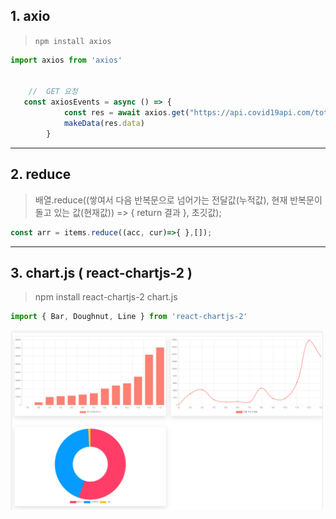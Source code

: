## 1. axio 

>`npm install axios`

``` js
import axios from 'axios'


    //  GET 요청 
   const axiosEvents = async () => {
            const res = await axios.get("https://api.covid19api.com/total/dayone/country/kr")
            makeData(res.data) 
        }
```
___

## 2. reduce

>배열.reduce((쌓여서 다음 반복문으로 넘어가는 전달값(누적값),  현재 반복문이 돌고 있는 값(현재값)) => { return 결과 }, 초깃값);

``` js 
const arr = items.reduce((acc, cur)=>{ },[]); 
```

___
 
## 3. chart.js ( react-chartjs-2 )
>npm install react-chartjs-2 chart.js
```js
import { Bar, Doughnut, Line } from 'react-chartjs-2'
```
<img src="./src/chart.png" style="width:500px">

